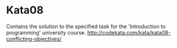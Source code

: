 # Kata08
Contains the solution to the specified task for the 'Introduction to programming' university course. http://codekata.com/kata/kata08-conflicting-objectives/
